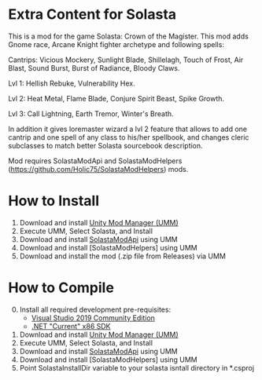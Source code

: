 # Extra Content for Solasta

This is a mod for the game Solasta: Crown of the Magister.
This mod adds Gnome race, Arcane Knight fighter archetype and following spells:

Cantrips: Vicious Mockery, Sunlight Blade, Shillelagh, Touch of Frost, Air Blast, Sound Burst, Burst of Radiance, Bloody Claws.

Lvl 1: Hellish Rebuke, Vulnerability Hex.

Lvl 2: Heat Metal, Flame Blade, Conjure Spirit Beast, Spike Growth.

Lvl 3: Call Lightning, Earth Tremor, Winter's Breath.

In addition it gives loremaster wizard a lvl 2 feature that allows to add one cantrip and one spell of any class to his/her spellbook,
and changes cleric subclasses to match better Solasta sourcebook description.

Mod requires SolastaModApi and SolastaModHelpers (https://github.com/Holic75/SolastaModHelpers) mods.

# How to Install

1. Download and install [Unity Mod Manager (UMM)](https://www.nexusmods.com/site/mods/21)
2. Execute UMM, Select Solasta, and Install
3. Download and install [SolastaModApi](https://www.nexusmods.com/solastacrownofthemagister/mods/48) using UMM
4. Download and install [SolastaModHelpers] using UMM
5. Download and install the mod (.zip file from Releases) via UMM 

# How to Compile

0. Install all required development pre-requisites:
	- [Visual Studio 2019 Community Edition](https://visualstudio.microsoft.com/downloads/)
	- [.NET "Current" x86 SDK](https://dotnet.microsoft.com/download/visual-studio-sdks)
1. Download and install [Unity Mod Manager (UMM)](https://www.nexusmods.com/site/mods/21)
2. Execute UMM, Select Solasta, and Install
3. Download and install [SolastaModApi](https://www.nexusmods.com/solastacrownofthemagister/mods/48) using UMM
4. Download and install [SolastaModHelpers] using UMM
5. Point SolastaInstallDir variable to your solasta isntall directory in *.csproj
